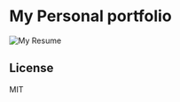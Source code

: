 #  My Personal portfolio

![My Resume](https://github.com/user-attachments/assets/6bba9427-2bc4-4cde-9fb2-379e6a935034)





## License

MIT
